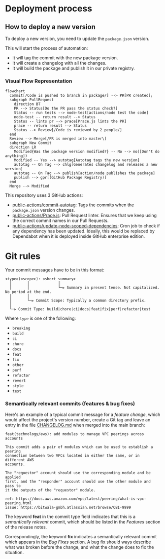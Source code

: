 # Deployment process

## How to deploy a new version

To deploy a new version, you need to update the `package.json` version.

This will start the process of automation:

- It will tag the commit with the new package version.
- It will create a changelog with all the changes.
- It will build the package and publish it in our private registry.

### Visual Flow Representation
```mermaid
flowchart 
  commit[/Code is pushed to branch in package/] --> PR[PR created];
  subgraph PullRequest
    direction BT
    PR --> Status[Do the PR pass the status check?]
    Status -- run tests --> node-test[actions/node test the code]
    node-test -- return result --> Status
    Status -- lints pr --> prace[Prace.js lints the PR]
    prace -- return result --> Status
    Status --> Review[/Code is reviewed by 2 people/]
  end
  Review --> Merge[/PR is merged into master\]
  subgraph New Commit
  direction LR
    Modified{Was the package version modified?} -- No --> no([Don't do anything])
    Modified -- Yes --> autotag[Autotag tags the new version]
    autotag -- On Tag --> chlg[Generates changelog and releases a new version]
    autotag -- On Tag --> publish[action/node publishes the package]
    publish --> gpr[(GitHub Package Registry)]
  end
  Merge --> Modified
```

This repository uses 3 GitHub actions:
- [public-actions/commit-autotag](https://github.bitwa.la/public-actions/commit-autotag): Tags the commits when the `package.json` version changes.
- [public-actions/Prace.js](https://github.bitwa.la/public-actions/Prace.js): Pull Request linter. Ensures that we keep using the correct commit names in our Pull Requests.
- [public-actions/update-node-scoped-dependencies](https://github.bitwa.la/public-actions/update-node-scoped-dependencies): Cron job to check if any dependency has been updated. Ideally, this would be replaced by Dependabot when it is deployed inside GitHub enterprise edition.

# Git rules
Your commit messages have to be in this format:
```
<type>(<scope>): <short summary>
  │       │             │
  │       │             └─⫸ Summary in present tense. Not capitalized. No period at the end.
  │       │
  │       └─⫸ Commit Scope: Typically a common directory prefix.
  │
  └─⫸ Commit Type: build|chore|ci|docs|feat|fix|perf|refactor|test
```

Where `type` is one of the following:
*  `breaking`
*  `build`
*  `ci`
*  `chore`
*  `docs`
*  `feat`
*  `fix`
*  `other`
*  `perf`
*  `refactor`
*  `revert`
*  `style`
*  `test`

### Semantically relevant commits (features & bug fixes)

Here's an example of a typical commit message for a *feature change*, which
would affect the project's version number, create a Git tag and leave an entry
in the file [CHANGELOG.md](CHANGELOG.md) when merged into the main branch:

```
feat(technology/aws): add modules to manage VPC peerings across accounts

This commit adds a pair of modules which can be used to establish a peering
connection between two VPCs located in either the same, or in different AWS
accounts.

The "requestor" account should use the corresponding module and be applied
first, and the "responder" account should use the other module and pass to
it the outputs of the "requestor" module.

ref: https://docs.aws.amazon.com/vpc/latest/peering/what-is-vpc-peering.html
issue: https://bitwala-gmbh.atlassian.net/browse/CBI-9999
```

The keyword **feat** in the commit type field indicates that this is a
*semantically relevant* commit, which should be listed in the *Features*
section of the release notes.

Correspondingly, the keyword **fix** indicates a semantically relevant commit
which appears in the *Bug Fixes* section. A bug fix should ways describe what
was broken before the change, and what the change does to fix the situation.
